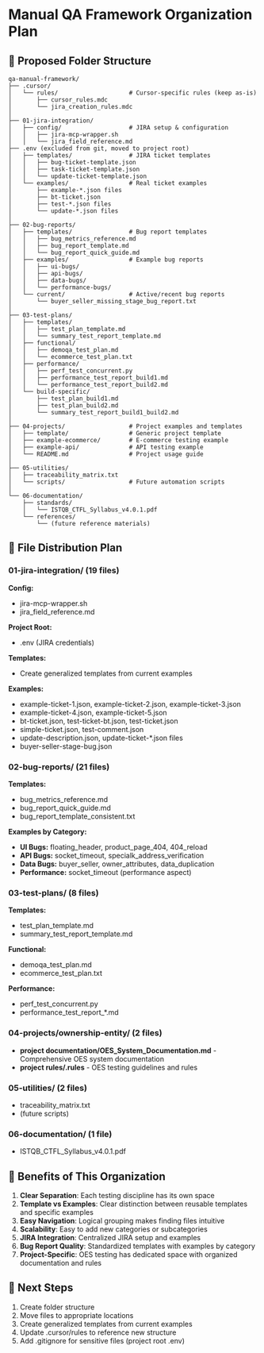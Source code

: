 # Manual QA Framework Organization Plan

## 📁 Proposed Folder Structure

```
qa-manual-framework/
├── .cursor/
│   └── rules/                    # Cursor-specific rules (keep as-is)
│       ├── cursor_rules.mdc
│       └── jira_creation_rules.mdc
│
├── 01-jira-integration/
│   ├── config/                   # JIRA setup & configuration
│   │   ├── jira-mcp-wrapper.sh
│   │   └── jira_field_reference.md
├── .env (excluded from git, moved to project root)
│   ├── templates/                # JIRA ticket templates
│   │   ├── bug-ticket-template.json
│   │   ├── task-ticket-template.json
│   │   └── update-ticket-template.json
│   └── examples/                 # Real ticket examples
│       ├── example-*.json files
│       ├── bt-ticket.json
│       ├── test-*.json files
│       └── update-*.json files
│
├── 02-bug-reports/
│   ├── templates/                # Bug report templates
│   │   ├── bug_metrics_reference.md
│   │   ├── bug_report_template.md
│   │   └── bug_report_quick_guide.md
│   ├── examples/                 # Example bug reports
│   │   ├── ui-bugs/
│   │   ├── api-bugs/
│   │   ├── data-bugs/
│   │   └── performance-bugs/
│   └── current/                  # Active/recent bug reports
│       └── buyer_seller_missing_stage_bug_report.txt
│
├── 03-test-plans/
│   ├── templates/
│   │   ├── test_plan_template.md
│   │   └── summary_test_report_template.md
│   ├── functional/
│   │   ├── demoqa_test_plan.md
│   │   └── ecommerce_test_plan.txt
│   ├── performance/
│   │   ├── perf_test_concurrent.py
│   │   ├── performance_test_report_build1.md
│   │   └── performance_test_report_build2.md
│   └── build-specific/
│       ├── test_plan_build1.md
│       ├── test_plan_build2.md
│       └── summary_test_report_build1_build2.md
│
├── 04-projects/                  # Project examples and templates
│   ├── template/                 # Generic project template
│   ├── example-ecommerce/        # E-commerce testing example
│   ├── example-api/              # API testing example
│   └── README.md                 # Project usage guide
│
├── 05-utilities/
│   ├── traceability_matrix.txt
│   └── scripts/                  # Future automation scripts
│
└── 06-documentation/
    ├── standards/
    │   └── ISTQB_CTFL_Syllabus_v4.0.1.pdf
    └── references/
        └── (future reference materials)
```

## 🎯 File Distribution Plan

### **01-jira-integration/ (19 files)**
**Config:**
- jira-mcp-wrapper.sh
- jira_field_reference.md

**Project Root:**
- .env (JIRA credentials)

**Templates:**
- Create generalized templates from current examples

**Examples:**
- example-ticket-1.json, example-ticket-2.json, example-ticket-3.json
- example-ticket-4.json, example-ticket-5.json
- bt-ticket.json, test-ticket-bt.json, test-ticket.json
- simple-ticket.json, test-comment.json
- update-description.json, update-ticket-*.json files
- buyer-seller-stage-bug.json

### **02-bug-reports/ (21 files)**
**Templates:**
- bug_metrics_reference.md
- bug_report_quick_guide.md
- bug_report_template_consistent.txt

**Examples by Category:**
- **UI Bugs:** floating_header, product_page_404, 404_reload
- **API Bugs:** socket_timeout, specialk_address_verification
- **Data Bugs:** buyer_seller, owner_attributes, data_duplication
- **Performance:** socket_timeout (performance aspect)

### **03-test-plans/ (8 files)**
**Templates:**
- test_plan_template.md
- summary_test_report_template.md

**Functional:**
- demoqa_test_plan.md
- ecommerce_test_plan.txt

**Performance:**
- perf_test_concurrent.py
- performance_test_report_*.md

### **04-projects/ownership-entity/ (2 files)**
- **project documentation/OES_System_Documentation.md** - Comprehensive OES system documentation
- **project rules/.rules** - OES testing guidelines and rules

### **05-utilities/ (2 files)**
- traceability_matrix.txt
- (future scripts)

### **06-documentation/ (1 file)**
- ISTQB_CTFL_Syllabus_v4.0.1.pdf

## 🚀 Benefits of This Organization

1. **Clear Separation**: Each testing discipline has its own space
2. **Template vs Examples**: Clear distinction between reusable templates and specific examples
3. **Easy Navigation**: Logical grouping makes finding files intuitive
4. **Scalability**: Easy to add new categories or subcategories
5. **JIRA Integration**: Centralized JIRA setup and examples
6. **Bug Report Quality**: Standardized templates with examples by category
7. **Project-Specific**: OES testing has dedicated space with organized documentation and rules

## 🔧 Next Steps

1. Create folder structure
2. Move files to appropriate locations
3. Create generalized templates from current examples
4. Update .cursor/rules to reference new structure
5. Add .gitignore for sensitive files (project root .env)
